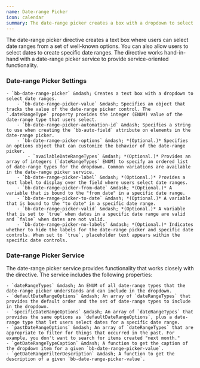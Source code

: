```yaml
---
name: Date-range Picker
icon: calendar
summary: The date-range picker creates a box with a dropdown to select date ranges from a set of well-known options.
---
```


The date-range picker directive creates a text box where users can select date ranges from a set of well-known options. You can also allow users to select dates to create specific date ranges. The directive works hand-in-hand with a date-range picker service to provide service-oriented functionality.

### Date-range Picker Settings ###
    - `bb-date-range-picker` &mdash; Creates a text box with a dropdown to select date ranges.
        - `bb-date-range-picker-value` &mdash; Specifies an object that tracks the value of the date-range picker control. The `.dateRangeType` property provides the integer (ENUM) value of the date-range type that users select.
        - `bb-date-range-picker-automation-id` &mdash; Specifies a string to use when creating the `bb-auto-field` attribute on elements in the date-range picker.
        - `bb-date-range-picker-options` &mdash; *(Optional.)* Specifies an options object that can customize the behavior of the date-range picker.
            - `availableDateRangeTypes` &mdash; *(Optional.)* Provides an array of integers (`dateRangeTypes` ENUM) to specify an ordered list of date-range types for the dropdown. Common variations are available in the date-range picker service.
        - `bb-date-range-picker-label` &mdash; *(Optional.)* Provides a text label to display over the field where users select date ranges.
        - `bb-date-range-picker-from-date` &mdash; *(Optional.)* A variable that is bound to the "from date" in a specific date range.
        - `bb-date-range-picker-to-date` &mdash; *(Optional.)* A variable that is bound to the "to date" in a specific date range.
        - `bb-date-range-picker-valid` &mdash; *(Optional.)* A variable that is set to `true` when dates in a specific date range are valid and `false` when dates are not valid.
        - `bb-date-range-picker-no-labels` &mdash; *(Optional.)* Indicates whether to hide the labels for the date-range picker and specific date controls. When set to `true`, placeholder text appears within the specific date controls.

### Date-range Picker Service ###
The date-range picker service provides functionality that works closely with the directive. The service includes the following properties:

    - `dateRangeTypes` &mdash; An ENUM of all date-range types that the date-range picker understands and can include in the dropdown.
    - `defaultDateRangeOptions` &mdash; An array of `dateRangeTypes` that provides the default order and the set of date-range types to include in the dropdown.
    - `specificDateRangeOptions` &mdash; An array of `dateRangeTypes` that provides the same options as `defaultDateRangeOptions`, plus a date-range type that let users select dates for a specific date range.
    - `pastDateRangeOptions` &mdash; An array of `dateRangeTypes` that are appropriate to filter for things that occurred in the past. For example, you don't want to search for items created "next month."
    - `getDateRangeTypeCaption` &mdash; A function to get the caption of the dropdown item for a given `bb-date-range-picker-value`.
    - `getDateRangeFilterDescription` &mdash; A function to get the description of a given `bb-date-range-picker-value`.
